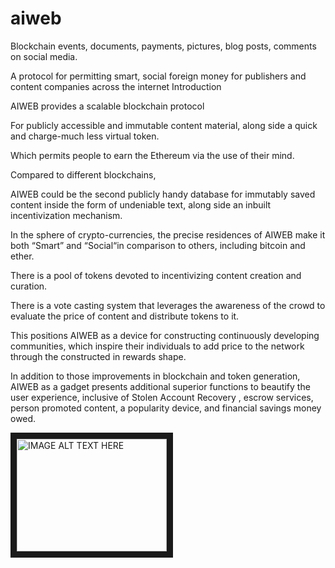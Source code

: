 # aiweb

Blockchain events, documents, payments, pictures, blog posts, comments on social media.


A protocol for permitting smart, social foreign money for publishers and content companies across the internet Introduction

AIWEB provides a scalable blockchain protocol 

For publicly accessible and immutable content material, along side a quick and charge-much less virtual token.

Which permits people to earn the Ethereum via the use of their mind.

Compared to different blockchains,

AIWEB could be the second publicly handy database for immutably saved content inside the form of undeniable text, along side an inbuilt incentivization mechanism.

In the sphere of crypto-currencies, the precise residences of AIWEB make it both “Smart” and “Social“in comparison to others, including bitcoin and ether.

There is a pool of tokens devoted to incentivizing content creation and curation.

There is a  vote casting system that leverages the awareness of the crowd to evaluate the price of content and distribute tokens to it.

This positions AIWEB as a device for constructing continuously developing communities, which inspire their individuals to add price to the network through the constructed in rewards shape.

In addition to those improvements in blockchain and token generation, AIWEB as a gadget presents additional superior functions to beautify the user experience, inclusive of Stolen Account Recovery , escrow services, person promoted content, a popularity device, and financial savings money owed.


<a href="http://www.youtube.com/watch?feature=player_embedded&v=SrWJ1Mgn_hc
" target="_blank"><img src="http://img.youtube.com/vi/SrWJ1Mgn_hc/0.jpg" 
alt="IMAGE ALT TEXT HERE" width="240" height="180" border="10" /></a>
